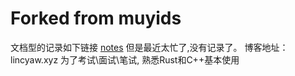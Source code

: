 # Forked from muyids
文档型的记录如下链接
[notes](https://www.notion.so/lincyawer/93a8fb2e4b84468f9a5f300929cd33e0?v=17554a5dd11748a4a6cd737368fdcd21)
但是最近太忙了,没有记录了。
博客地址：lincyaw.xyz
为了考试\面试\笔试,  熟悉Rust和C++基本使用




